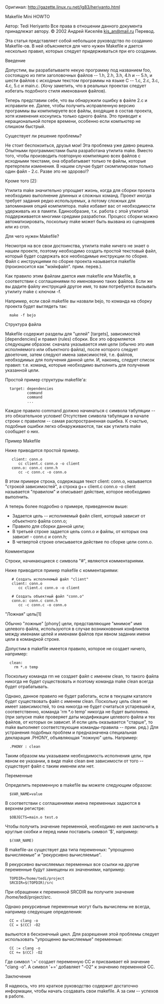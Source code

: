 Оригинал: http://gazette.linux.ru.net/lg83/heriyanto.html


Makefile Mini HOWTO

Автор: Tedi Heriyanto
      Все права в отношении данного документа принадлежат автору.
                    © 2002 Андрей Киселёв <kis_an@mail.ru> Перевод.


Эта статья представляет собой небольшое руководство по созданию
Makefile-ов. В ней объясняется для чего нужен Makefile и дается
несколько правил, которых следует придерживаться при его создании.

Введение

Допустим, вы разрабатываете некую программу под названием foo,
состоящую из пяти заголовочных файлов -- 1.h, 2.h, 3.h, 4.h и -- 5.h,
и шести файлов с исходным текстом программы на языке С -- 1.c,
2.c, 3.c, 4.c, 5.c и main.c. (Хочу заметить, что в реальных
проектах следует избегать подобного стиля именования файлов).

Теперь представим себе, что вы обнаружили ошибку в файле 2.c и
исправили ее. Далее, чтобы получить исправленную версию программы вы
компилируете все файлы, входящие в состав проекта, хотя изменения
коснулись только одного файла. Это приводит к нерациональной потере
времени, особенно если компьютер не слишком быстрый.

Существует ли решение проблемы?

Не стоит беспокоиться, друзья мои! Эта проблема уже давно решена.
Опытными программистами была разработана утилита make. Вместо того,
чтобы производить повторную компиляцию всех файлов с исходными
текстами, она обрабатывает только те файлы, которые претерпели
изменения. В нашем случае будет скомпилирован только один файл -
2.c. Разве это не здорово!?

Кроме того [2]:

Утилита make значительно упрощает жизнь, когда для сборки проекта
необходимо выполнение длинных и сложных команд. Проект иногда требует
задания редко используемых, а потому сложных для запоминания опций
компилятора. make избавит вас от необходимости удерживать их в памяти.
Единообразие, т.к. работа с этой утилитой поддерживается многими
средами разработки. Процесс сборки можно автоматизировать, поскольку
make может быть вызвана из сценариев или из cron.

Для чего нужен Makefile?

Несмотря на все свои достоинства, утилита make ничего не знает о нашем
проекте, поэтому необходимо создать простой текстовый файл, который
будет содержать все необходимые инструкции по сборке. Файл с
инструкциями по сборке проекта называется makefile (произносится как
"мэйкфайл". прим. перев.).

Как правило этим файлам дается имя makefile или Makefile, в
соответствии с соглашениями по именованию таких файлов. Если же вы
дадите файлу инструкций другое имя, то вам потребуется вызывать
утилиту make с ключом -f.

Например, если свой makefile вы назвали bejo, то команда на сборку
проекта будет выглядеть так:

```
  make -f bejo
```
Структура файла

Makefile содержит разделы для "целей" [targets], зависимостей
[dependencies] и правил (rules) сборки. Все это оформляется следующим
образом: сначала указывается имя цели (обычно это имя исполняемого или
объектного файла), после которого следует двоеточие, затем следуют
имена зависимостей, т.е. файлов, необходимых для получения данной
цели. И, наконец, следует список правил: т.е. команд, которые
необходимо выполнить для получения указанной цели.

Простой пример структуры makefile'а:

```
  target: dependencies
          command
          command
          ...
```
Каждое правило command должно начинаться с символа табуляции -- это
обязательное условие! Отсутствие символа табуляции в начале строки с
правилом -- самая распространенная ошибка. К счастью, подобные ошибки
легко обнаруживаются, так как утилита make сообщает о них.

Пример Makefile

Ниже приводится простой пример.

```make
   client: conn.o
      cc client.c conn.o -o client
   conn.o: conn.c conn.h
      cc -c conn.c -o conn.o
```
В этом примере строка, содержащая текст client: conn.o, называется
"строкой зависимостей", а строка g++ client.c conn.o -o client
называется "правилом" и описывает действие, которое необходимо
выполнить.

А теперь более подробно о примере, приведенном выше:

- Задается цель -- исполняемый файл client, который зависит от  объектного файла conn.o;
- Правило для сборки данной цели;
- В третьей строке задается цель conn.o и файлы, от которых она    зависит - conn.c и conn.h;
- В четвертой строке описывается действие по сборке цели conn.o.

Комментарии

Строки, начинающиеся с символа "#", являются комментариями.

Ниже приводится пример makefile с комментариями:

```make
   # Создать исполняемый файл "client"
   client: conn.o
      cc client.c conn.o -o client
  
   # Создать объектный файл "conn.o"
   conn.o: conn.c conn.h
      cc -c conn.c -o conn.o
```
"Ложная" цель[1]

Обычно "ложные" [phony] цели, представляющие "мнимое" имя целевого
файла, используются в случае возникновения конфликтов между именами
целей и именами файлов при явном задании имени цели в командной
строке.

Допустим в makefile имеется правило, которое не создает ничего,
например:

```make
  clean:
	rm *.o temp
```
Поскольку команда rm не создает файл с именем clean, то такого файла
никогда не будет существовать и поэтому команда make clean всегда
будет отрабатывать.

Однако, данное правило не будет работать, если в текущем каталоге
будет существовать файл с именем clean. Поскольку цель clean не имеет
зависимостей, то она никогда не будет считаться устаревшей и,
соответственно, команда 'rm *.o temp' никогда не будет выполнена. (при
запуске make проверяет даты модификации целевого файла и тех файлов,
от которых он зависит. И если цель оказывается "старше", то make
выполняет соответствующие команды-правила -- прим. ред.) Для
устранения подобных проблем и предназначена специальная декларация
.PHONY, объявляющая "ложную" цель. Например:

```make
  .PHONY : clean
```

Таким образом мы указываем необходимость исполнения цели, при явном ее
указании, в виде make clean вне зависимости от того -- существует файл
с таким именем или нет.

Переменные

Определить переменную в makefile вы можете следующим образом:

```
  $VAR_NAME=value
```
В соответствии с соглашениями имена переменных задаются в верхнем
регистре:

```make
  $OBJECTS=main.o test.o
```
Чтобы получить значение переменной, необходимо ее имя заключить в
круглые скобки и перед ними поставить символ '$', например:

```make
  $(VAR_NAME)
```
В makefile-ах существует два типа переменных: "упрощенно вычисляемые"
и "рекурсивно вычисляемые".

В рекурсивно вычисляемых переменных все ссылки на другие переменные
будут замещены их значениями, например:

```make
  TOPDIR=/home/tedi/project
  SRCDIR=$(TOPDIR)/src
```
При обращении к переменной SRCDIR вы получите значение
/home/tedi/project/src.

Однако рекурсивные переменные могут быть вычислены не всегда, например
следующие определения:

```make
  CC = clang -o
  CC = $(CC) -O2
```
выльются в бесконечный цикл. Для разрешения этой проблемы следует
использовать "упрощенно вычисляемые" переменные:

```make
  CC := clang -o
  CC += $(CC) -O2
```
Где символ ':=' создает переменную CC и присваивает ей значение "clang -o". А символ '+=' добавляет "-O2" к значению переменной CC.

Заключение

Я надеюсь, что это краткое руководство содержит достаточно информации,
чтобы начать создавать свои makefile. А за сим -- успехов в работе.
